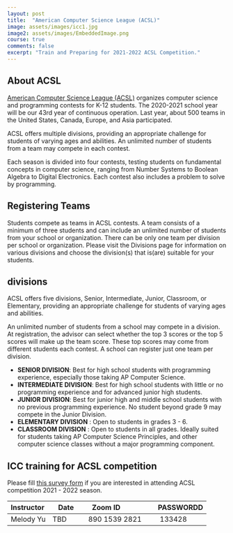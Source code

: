 ```yaml
---
layout: post
title:  "American Computer Science League (ACSL)"
image: assets/images/icc1.jpg
image2: assets/images/EmbeddedImage.png
course: true
comments: false
excerpt: "Train and Preparing for 2021-2022 ACSL Competition."
---
```


## About ACSL
[American Computer Science League (ACSL)](https://www.acsl.org/) organizes computer science and programming contests for K-12 students.
The 2020-2021 school year will be our 43rd year of continuous operation. Last year, about 500 teams in the United States, Canada, Europe, and Asia participated.

ACSL offers multiple divisions, providing an appropriate challenge for students of varying ages and abilities. An unlimited number of students from a team may compete in each contest.

Each season is divided into four contests, testing students on fundamental concepts in computer science, ranging from Number Systems to Boolean Algebra to Digital Electronics. Each contest also includes a problem to solve by programming.

## Registering Teams
Students compete as teams in ACSL contests. A team consists of a minimum of three students and can include an unlimited number of students from your school or organization. There can be only one team per division per school or organization. Please visit the Divisions page for information on various divisions and choose the division(s) that is(are) suitable for your students.


## divisions

ACSL offers five divisions, Senior, Intermediate, Junior, Classroom, or Elementary, providing an appropriate challenge for students of varying ages and abilities.

An unlimited number of students from a school may compete in a division. At registration, the advisor can select whether the top 3 scores or the top 5 scores will make up the team score. These top scores may come from different students each contest. A school can register just one team per division.


* **SENIOR DIVISION**: Best for high school students with programming experience, especially those taking AP Computer Science.
* **INTERMEDIATE DIVISION**: Best for high school students with little or no programming experience and for advanced junior high students.
* **JUNIOR DIVISION**: Best for junior high and middle school students with no previous programming experience. No student beyond grade 9 may compete in the Junior Division.
* **ELEMENTARY DIVISION** : Open to students in grades 3 - 6.
* **CLASSROOM DIVISION** : Open to students in all grades. Ideally suited for students taking AP Computer Science Principles, and other computer science classes without a major programming component.

## ICC training for ACSL competition

Please fill [this survey form](https://forms.gle/G7gAhVgqa3RVUQZ98)  if you are interested in attending ACSL competition 2021 - 2022 season.


| Instructor  | &nbsp;&nbsp;&nbsp;Date&nbsp; | &nbsp;&nbsp; &nbsp;&nbsp;Zoom ID &nbsp; | &nbsp;PASSWORDD  |
| :---        |    :----   |          :--- |  :--- |
| Melody Yu | TBD   |&nbsp;&nbsp; 890 1539 2821 &nbsp; &nbsp; |&nbsp; 133428|

<br/>
